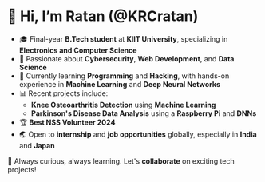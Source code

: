 # 👋 Hi, I’m Ratan (@KRCratan)  

- 🎓 Final-year **B.Tech student** at **KIIT University**, specializing in **Electronics and Computer Science**  
- 👀 Passionate about **Cybersecurity**, **Web Development**, and **Data Science**  
- 🌱 Currently learning **Programming** and **Hacking**, with hands-on experience in **Machine Learning** and **Deep Neural Networks**  
- 📊 Recent projects include:
  - **Knee Osteoarthritis Detection** using **Machine Learning**  
  - **Parkinson's Disease Data Analysis** using a **Raspberry Pi** and **DNNs**  
- 🏆 **Best NSS Volunteer 2024**   
- 🌏 Open to **internship** and **job opportunities** globally, especially in **India** and **Japan**  

🚀 Always curious, always learning. Let's **collaborate** on exciting tech projects!  

<!---
KRCratan/KRCratan is a ✨ special ✨ repository because its `README.md` (this file) appears on your GitHub profile.
You can click the Preview link to take a look at your changes.
--->
